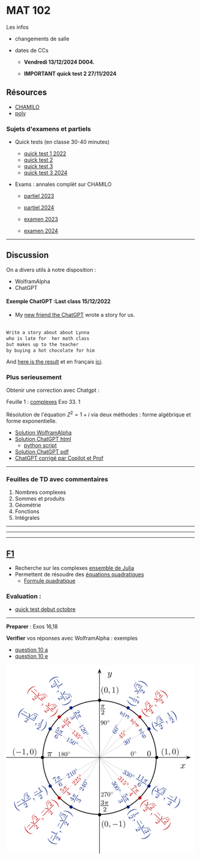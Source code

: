 # MAT 102

Les infos 
- changements de salle
- dates de CCs

    - **Vendredi 13/12/2024 D004.**
       <!-- -  18 octobre, DLST D102. -->

    - **IMPORTANT quick test 2 27/11/2024**



## Résources 

- [CHAMILO](https://chamilo.univ-grenoble-alpes.fr/courses/GBX1MT12/)
- [poly](./polyMAT102-main.pdf) 

### Sujets d'examens et partiels

- Quick tests (en classe 30-40 minutes)
    - [quick test 1 2022](./quick_test.pdf)
    - [quick test 2](qt2.pdf)
    - [quick test 3](qt3.pdf)
    - [quick test 3 2024](./qt2_2024.pdf)


- Exams : annales complèt sur CHAMILO

    - [partiel  2023](./Annales/2023-octobre.pdf)
    - [partiel  2024](./Annales/2024-octobre-corr.pdf)

    - [examen 2023](./Annales/2023-final.pdf)
    - [examen 2024](./Annales/2024-final-corr.pdf)

<!-- ![fig1](./fig_2022.png) -->
<!-- ![fig1](./fig_2023.png) -->


---

## Discussion 

On a divers utils à notre disposition :

- WolframAlpha
- ChatGPT

#### Exemple ChatGPT :Last class 15/12/2022 
- My [new friend the ChatGPT](https://chat.openai.com/chat) wrote a story for us.

```

Write a story about about Lynna 
who is late for  her math class 
but makes up to the teacher 
by buying a hot chocolate for him

```

And [here is the result](./story.md)
et en français [ici](./story_french.md).

### Plus serieusement 

Obtenir une correction avec Chatgpt :

Feuille 1 : [complexes](./Fiche1-complexes.pdf)
Exo 33. 1

Résolution de l'équation $Z^2 = 1 + i$ via deux méthodes : forme algébrique et forme exponentielle.


- [Solution WolframAlpha](https://www.wolframalpha.com/input/?i=solve+z%5E2+%3D+1+%2B+i)
- [Solution ChatGPT html](./chatgpt.html)
    - [python script](./clean_gpt.md)
- [Solution ChatGPT pdf](./chatgpt.pdf)
- [ChatGPT corrigé par Copilot et Prof](./chatgpt_corrected.html)

---

### Feuilles de TD avec commentaires

1. Nombres complexes
1. Sommes et produits
1. Géométrie 
1. Fonctions 
1. Intégrales 


---

 <!-- 16-17 -->

<!-- 15.5 /16 -->


<!-- **nombres complexes** -->

<!-- - [lapin de Douady](https://youtu.be/JttLtB0Gkdk ) -->
<!-- <!-1- - [mandelbrottle](https://github.com/macbuse/Mandelbrottle/blob/master/mandelbrotlle_coke.ipynb) -1-> -->

<!-- --- -->


<!-- --- -->

<!-- [F5](./Fiche5-integrales.pdf) -->

<!-- - [exo 5](./Fiche5Ex5.pdf) -->
<!-- - [exo 6](./Fiche5Ex6.pdf) -->
<!-- - [exo 7](./Fiche5Ex7.pdf) -->

<!-- - [exo 8b](https://www.wolframalpha.com/input?i=primitive++sqrt%28t%5E2+-+4%29) -->
<!-- - [exo 8c](https://www.wolframalpha.com/input?i=primitive++sqrt%289+-+4t%5E2%29) -->
<!-- - [exo 11d](https://www.wolframalpha.com/input?i=primitive+1%2F%28x%5E2+-+3x+%2B+2%29) -->
<!-- - [exo 12e](https://www.wolframalpha.com/input?i=primitive++exp%28x%29+cos%28x%29) -->
<!-- - [exo 12h](https://www.wolframalpha.com/input?i=primitive++exp%28x%29+%28x%5E2+%2B+x+%2B+1%29) -->
<!-- - [exo 14](https://www.wolframalpha.com/input?i=primitive+sin%5E3%28x%29) -->

<!-- --- -->

---


<!-- [F4](./Fiche4-fonctions.pdf) -->

<!-- - [exo 28](https://www.wolframalpha.com/input?i=x+from+-7+to+7+plot+1%2F2+x+%2B+2+%2B+%5Clog%28%28+x-1%29%2F%28x%2B1%29%29+) -->

<!-- --- -->

<!-- ### Géométrie --> 

<!-- <!-1- --- -1-> -->

<!-- [F3](./Fiche3-geometrie.pdf) -->

<!-- **Preparer pour 12/10** exos 7 et 9 -->

<!-- [quick test géométrie 2022](./qt3.pdf) -->

<!-- --- -->

<!-- [F2](./Fiche2-sommes-produits.pdf) -->

<!-- <!-1- **Preparer pour 5/10** -1-> -->


<!-- - [quick test 2023](./qt2.pdf) -->

<!-- - [Progression arithmétique](https://fr.wikipedia.org/wiki/Suite_arithm%C3%A9tique) -->
<!-- - [Progression géométrique](https://fr.wikipedia.org/wiki/Suite_g%C3%A9om%C3%A9trique) -->
<!-- - [Série géométrique](https://fr.wikipedia.org/wiki/S%C3%A9rie_g%C3%A9om%C3%A9trique) -->
<!-- - [Somme telescopique](https://fr.wikipedia.org/wiki/Somme_t%C3%A9lescopique) -->


---

## [F1](./Fiche1-complexes.pdf)

- Recherche sur les complexes [ensemble de Julia](https://fr.wikipedia.org/wiki/Ensemble_de_Julia)
- Permettent de résoudre des [équations
quadratiques](https://fr.wikipedia.org/wiki/%C3%89quation_du_second_degr%C3%A9)
    - [Formule quadratique](https://fr.wikipedia.org/wiki/Formule_quadratique)


### Evaluation : 
- [quick test debut octobre](./quick_test.pdf)

---

**Preparer** : Exos 16,18

<!-- **Preparer** --> 
<!-- Exo 19 m) n) o) -->
<!-- Exo 20 i) j) -->

**Verifier** vos réponses avec WolframAlpha :  exemples

- [question 10 a](https://www.wolframalpha.com/input?i=simplify+%281+%2B+i%29%5E2)
- [question 10 e](https://www.wolframalpha.com/input?i=simplify+%281+%2B+2i%29%283+%2B+4i%29+)


<!-- --- -->

<!-- - exo 3.2 -->
<!--     - [indication -->
<!--     1](https://www.wolframalpha.com/input?i=simplify+2%2F%285+-+sqrt%282%29%29) -->
<!--     - [indication -->
<!--     2](https://www.wolframalpha.com/input?i=simplify+5%2F%283+%2B+sqrt%282%29%29) -->
<!--     - [indication -->
<!--     3](https://www.wolframalpha.com/input?i=simplify+4%2F%282+-+sqrt%282%29%29) -->

<!-- - exo 4 -->
<!--     - [4.1 graphe](https://www.wolframalpha.com/input?i=plot+3x%5E2%E2%88%92x%2B2+) -->
<!--     - [4.2 graphe](https://www.wolframalpha.com/input?i=plot+-5x%5E2%E2%88%929x%2B2+) -->
<!--     - [4.3 graphe](https://www.wolframalpha.com/input?i=plot++3x%5E2%E2%88%924x%2B1) -->
<!--     - [4.4 solution ](./sol_1_4.html) -->

<!-- - exo 6 -->
<!--     - [6.c solution](./sol_1_6_c.html) -->

<!-- - exo 7 -->
<!--     - [7.2 solution](./sol_1_7_2.html) -->

<!-- - exo 8 -->
<!--     - [cercle trigonométrique](https://fr.wikipedia.org/wiki/Cercle_trigonom%C3%A9trique) -->
<!--     - [8.2 solution modèle](./sol_1_8_2.html) -->

<!-- --- -->

![cercle trigonométrique](./Unit_circle_angles_color.svg)


<!-- --- -->

<!-- - exo 10 -->
<!--     - [10.b](https://www.wolframalpha.com/input?i=simplify+%282-i%29%5E2) -->
<!--     - [10.d](https://www.wolframalpha.com/input?i=simplify+%281-+i%29%282%2Bi%29) -->
<!--     - [10.f](https://www.wolframalpha.com/input?i=simplify+%281-3i%29%285-2i%29) -->
<!--     - [10.h](https://www.wolframalpha.com/input?i=simplify+%283%2Bi%29%5E3) -->
<!--     - [10.h solution complète](./sol_1_10_h.html) -->
<!--     - [10.l solution complète](./sol_1_10_l.html) -->


<!-- - exo 13 -->
<!--     - a) médiatrice -->
<!--     - b) cercle -->
<!--     - c) disque -->
<!--     - d) médiatrice -->
<!--     - 13.e ![fig](./1_13e.png) -->

<!-- --- -->

<!-- - exo 17 -->
<!--     - [solution a](./sol_17_a.html) -->
<!--     - [solution b](./sol_17_b.html) -->


<!-- - exo 19 -->
<!--     - [solution a)..e)](./sol_1_19.pdf) -->

<!-- - exo 21 -->
<!--     - [solution d)](./sol_1_21_d.html) -->

<!-- - exo 23 -->
<!--     - [solution c)](./sol_1_23_c.html) -->

<!-- <!-1- ### exos avec commentaires -1-> -->

<!-- <!-1- **Exo 4** -1-> -->

<!-- <!-1- 1. pas de solution -1-> -->
<!-- <!-1- 1. [solve −5x^2−9x+2 = 0](https://www.wolframalpha.com/input?i=solve++%E2%88%925x%5E2%E2%88%929x%2B2) -1-> -->
<!-- <!-1- 1. [solve  1/3 x^2−2x+3 = 0](https://www.wolframalpha.com/input?i=solve++1%2F3+x%5E2%E2%88%922x%2B3+%3D+0) -1-> -->
<!-- <!-1- 1. [ −4x+3x^2+1 = 0](https://www.wolframalpha.com/input?i=solve+++%E2%88%924x%2B3x%5E2%2B1+%3D+0) -1-> -->


<!-- <!-1- Distance AB = longueur du vecteur A - B (et du B - A) -1-> -->

<!-- <!-1- 1. [(2, 1)  - (−1, 2)](https://www.wolframalpha.com/input?i=%282%2C+1%29++-+%28%E2%88%921%2C+2%29) -1-> -->
<!-- <!-1- 1. [(5, −3)  - (3, -1-> -->
<!-- <!-1- 1)](https://www.wolframalpha.com/input?i=%285%2C+%E2%88%923%29++-+%283%2C+1%29) -1-> -->

<!-- --- -->


<!-- <!-1- **1.3.1.2 Calcul des racines carrées via la forme algébrique** -1-> -->

<!-- <!-1- - [11 e](https://www.wolframalpha.com/input?i=solve+++z%5E2+%3D+8+%E2%88%92+6i) -1-> -->
<!-- <!-1- - [11 f](https://www.wolframalpha.com/input?i=solve+++z%5E2+%3D++%E2%88%923+%2B+4i) -1-> -->
<!-- <!-1- - [11 g](https://www.wolframalpha.com/input?i=solve+++z%5E2+%3D++%3D+7+%2B+24i) -1-> -->
<!-- <!-1- - [11 h](https://www.wolframalpha.com/input?i=solve+++z%5E2+%3D++%3D+9+%2B40+i) -1-> -->

<!-- <!-1- **1.3.2 Résolution d’une équation du second degré dans C** -1-> -->

<!-- - [23 a](https://www.wolframalpha.com/input?i=solve+z%5E2+%2B+%281+%E2%88%92+5i%29z+%2B+2i+%E2%88%92+6+%3D+0) -->
<!-- - [23 b](https://www.wolframalpha.com/input?i=solve++z%5E2+%E2%88%92+%283+%2B+4i%29z+%2B+7i+%E2%88%92+1+%3D) -->
<!-- - [23 c](https://www.wolframalpha.com/input?i=solve++2z%5E2+%2B+%285+%2B+i%29z+%2B+2+%2B+2i+%3D+0) -->



